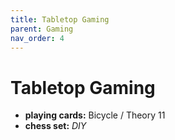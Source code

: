 ```yaml
---
title: Tabletop Gaming
parent: Gaming
nav_order: 4
---
```

# Tabletop Gaming

- **playing cards:** Bicycle / Theory 11
- **chess set:** *DIY*
